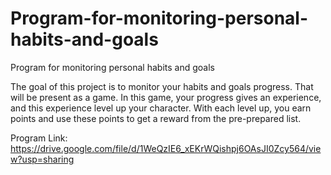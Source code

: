 # Program-for-monitoring-personal-habits-and-goals
Program for monitoring personal habits and goals 

The goal of this project is to monitor your habits and goals progress. That will be present as a game. In this game, your progress gives an experience, and this experience level up your character. With each level up, you earn points and use these points to get a reward from the pre-prepared list.

Program Link:
https://drive.google.com/file/d/1WeQzIE6_xEKrWQishpj6OAsJI0Zcy564/view?usp=sharing

